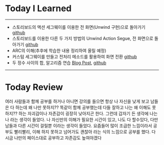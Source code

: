 # Today I Learned

---

- 스토리보드의 액션 세그웨이를 이용한 전 화면(Unwind 구현)으로 돌아가기 [github](https://github.com/VincentGeranium/Swift-Example/tree/master/Scene-UnwindSegue)
- 스토리보드를 이용한 다른 두 가지 방법의 Unwind Action Segue, 전 화면으로 돌아가기 [github](https://github.com/VincentGeranium/Swift-Example/tree/master/Scene-MultiUnwind)
- ARC의 이해(추후에 학습한 내용 정리하여 올릴 예정)
- 커스텀 세그웨이를 만들고 전처리 메소드를 활용하여 화면 전환 [github](https://github.com/VincentGeranium/Swift-Example/tree/master/Scene-CustomSegue)
- 두 정수 사이의 합, 알고리즘 연습 [Blog Post](https://vincentgeranium.github.io/algorithm/2019/04/18/Algorithm-Practice.html), [github](https://github.com/VincentGeranium/Algorithm-Study/tree/master/190418-Algorithm-Practice.playground)

---

# Today Review
여러 사람들과 함께 공부를 하거나 아니면 강의를 들으면
항상 나 자신을 낮게 보고 남들은 다 하는데 왜 나만 못하지??
똑같이 함께 공부했는데 다들 잘하고 나는 왜 이해도 못하지?? 하는 자괴감이나
자존감이 굉장히 낮아지곤 한다.
그런데 갑자기 든 생각에 나는 나 라는 생각이 들었다.
나 자신만의 이해가 필요한 시간이 있고, 나도 다 할수있다, 다만 남들과 다른 시간이 걸릴뿐 이라는
생각이 들었다.
요즘들어 많이 조급한 느낌이라서 공부도 빨리빨리, 이해 하지 못하고 넘어가도 괜찮아 라는 식의 느낌으로
공부를 했다.
다시금 나만의 페이스대로 공부하고 자존감도 높여야겠다
